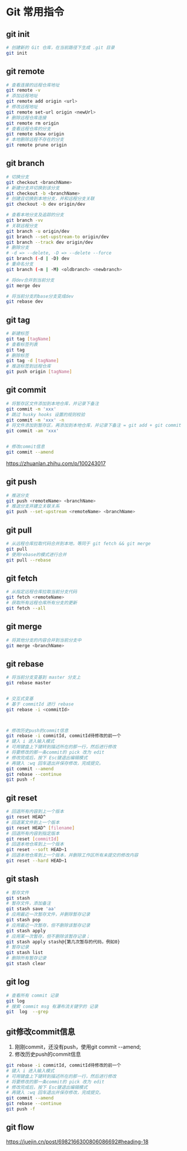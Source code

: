 # Git 常用指令

## git init

```bash
# 创建新的 Git 仓库，在当前路径下生成 .git 目录
git init
```

## git remote

```bash
# 查看连接的远程仓库地址
git remote -v
# 添加远程地址
git remote add origin <url>
# 修改远程地址
git remote set-url origin <newUrl>
# 删除远程仓库连接
git remote rm origin
# 查看远程仓库的分支
git remote show origin
# 本地删除远程不存在的分支
git remote prune origin
```

## git branch

```bash
# 切换分支
git checkout <branchName>
# 新建分支并切换到该分支
git checkout -b <branchName>
# 创建且切换到本地分支，并和远程分支关联
git checkout -b dev origin/dev

# 查看本地分支及追踪的分支
git branch -vv
# 关联远程分支
git branch -u origin/dev
git branch --set-upstream-to origin/dev
git branch --track dev origin/dev
# 删除分支
# -d => --delete, -D => --delete --force
git branch (-d | -D) dev
# 重命名分支
git branch (-m | -M) <oldbranch> <newbranch>

# 将dev合并到当前分支
git merge dev

# 将当前分支的base分支变成dev
git rebase dev
```

## git tag

```bash
# 新建标签
git tag [tagName]
# 查看标签列表
git tag
# 删除标签
git tag -d [tagName]
# 推送标签到远程仓库
git push origin [tagName]
```

## git commit

```bash
# 将暂存区文件添加到本地仓库，并记录下备注
git commit -m 'xxx'
# 跳过 husky hooks 设置的规则校验
git commit -m 'xxx' -n
# 将文件添加到暂存区，再添加到本地仓库，并记录下备注 = git add + git commit
git commit -am 'xxx'


# 修改commit信息
git commit --amend
```

<https://zhuanlan.zhihu.com/p/100243017>

## git push

```bash
# 推送分支
git push <remoteName> <branchName>
# 推送分支并建立关联关系
git push --set-upstream <remoteName> <branchName> 
```

## git pull

```bash
# 从远程仓库拉取代码合并到本地，等同于 git fetch && git merge
git pull
# 使用rebase的模式进行合并
git pull --rebase
```

## git fetch

```bash
# 从指定远程仓库拉取当前分支代码
git fetch <remoteName>
# 获取所有远程仓库所有分支的更新
git fetch --all
```

## git merge

```bash
# 将其他分支的内容合并到当前分支中
git merge <branchName>
```

## git rebase

```bash
# 将当前分支变基到 master 分支上
git rebase master


# 交互式变基
# 基于 commitId 进行 rebase
git rebase -i <commitId>



# 修改历史push的commit信息
git rebase -i commitId, commitId待修改的前一个
# 键入 i 进入输入模式
# 可用键盘上下键转到描述所在的那一行，然后进行修改
# 将要修改的那一条commit的 pick 改为 edit
# 修改完成后，按下 Esc键退出编辑模式
# 再键入 :wq 回车退出并保存修改，完成提交。
git commit --amend
git rebase --continue
git push -f
```

## git reset

```bash
# 回退所有内容到上一个版本
git reset HEAD^ 
# 回退某文件到上一个版本
git reset HEAD^ [filename]
# 回退所有内容到指定版本
git reset [commitId]
# 回退本地仓库到上一个版本
git reset --soft HEAD~1
# 回退本地仓库到上一个版本，并删除工作区所有未提交的修改内容
git reset --hard HEAD~1
```

## git stash

```bash
# 暂存文件
git stash
# 暂存文件，添加备注
git stash save 'aa'
# 应用最近一次暂存文件，并删除暂存记录
git stash pop
# 应用最近一次暂存，但不删除该暂存记录
git stash apply
# 应用某一次暂存，但不删除该暂存记录；
git stash apply stash@{第几次暂存的代码，例如0}
# 暂存记录
git stash list
# 删除所有暂存记录
git stash clear
```

## git log

```bash
# 查看所有 commit 记录
git log
# 搜索 commit msg 有瀑布流关键字的 记录
git  log  --grep
```

## git修改commit信息

1.  刚刚commit，还没有push，使用git commit --amend;
1.  修改历史push的commit信息

```bash
git rebase -i commitId, commitId待修改的前一个
# 键入 i 进入输入模式
# 可用键盘上下键转到描述所在的那一行，然后进行修改
# 将要修改的那一条commit的 pick 改为 edit
# 修改完成后，按下 Esc键退出编辑模式
# 再键入 :wq 回车退出并保存修改，完成提交。
git commit --amend
git rebase --continue
git push -f
```

## git flow

<https://juejin.cn/post/6982166300806086692#heading-18>

######